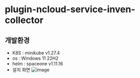 # plugin-ncloud-service-inven-collector


## 개발환경
* K8S : minikube v1.27.4
* os : Windows 11 22H2
* helm : spaceone v1.11.16
* 설치 화면
![image](https://github.com/chulgyujeon/plugin-ncloud-service-inven-collector/assets/101609006/304db630-b312-4179-9494-7af6ab06f7ef)
